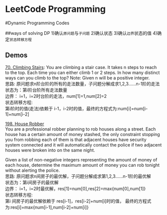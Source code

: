 LeetCode Programming
==
#Dynamic Programming Codes

##ways of solving DP
    1)确认`原问题`与`子问题`
    2)确认状态
    3)确认`边界`状态的值
    4)确定`状态转移方程`
## Demos
[70. Climbing Stairs](https://leetcode.com/problems/climbing-stairs/description/):
You are climbing a stair case. It takes n steps to reach to the top.
Each time you can either climb 1 or 2 steps. In how many distinct ways can you climb to the top?
Note: Given n will be a positive integer.<br>
思路:
    原问题求n阶台阶的所有的走法数量，子问题分解成求1,2,3......n-1阶的走法<br>
    状态为：第i阶台阶所有走法数量<br>
    边界： i=1，i=2时台阶的走法，num[1]=1,num[2]=2<br>
    状态转移方程:<br>
           第i阶时的值(走法)依赖于 i-1，i-2时的值，最终的方程式为:num[i]=num[i-1]+num[i-2]
           
[198. House Robber](https://leetcode.com/problems/house-robber/description/)       
You are a professional robber planning to rob houses along a street. Each house has a certain amount of money stashed, the only constraint stopping you from robbing each of them is that adjacent houses have security system connected and it will automatically contact the police if two adjacent houses were broken into on the same night.

Given a list of non-negative integers representing the amount of money of each house, determine the maximum amount of money you can rob tonight without alerting the police.
<br>
  思路:
      原问题求n间房子的最优解，子问题分解成求第1,2,3......n-1阶的最优解<br>
      状态为：第i间房子的最优解<br>
      边界： i=1，i=2时最优解，res[1]=num[0],res[2]=max{num[0],num[1]}<br>
      状态转移方程:<br>
             第i 间房子的最优解依赖于 res[i-1]，res[i-2]+num[i]时的值，
             最终的方程式为:res[i]=max{num[i-1],num[i-2]+num[i]}

           

